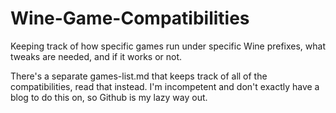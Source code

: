 # Wine-Game-Compatibilities
Keeping track of how specific games run under specific Wine prefixes, what tweaks are needed, and if it works or not.

There's a separate games-list.md that keeps track of all of the compatibilities, read that instead. I'm incompetent and don't exactly have a blog to do this on, so Github is my lazy way out.
